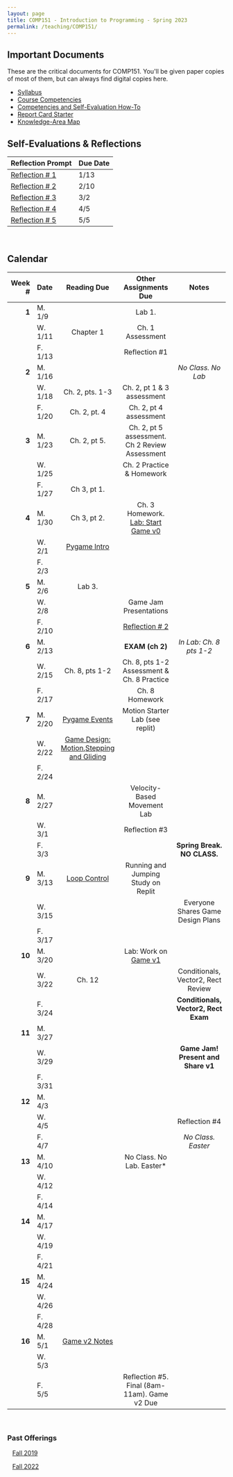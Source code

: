 ```yaml
---
layout: page
title: COMP151 - Introduction to Programming - Spring 2023
permalink: /teaching/COMP151/
---
```


## Important Documents

These are the critical documents for COMP151.  You'll be given paper copies of most of them, but can always find digital copies here.

* [Syllabus](/teaching/COMP151/comp151-syllabus.pdf)
* [Course Competencies](/teaching/COMP151/COMP151-Competencies.pdf)
* [Competencies and Self-Evaluation How-To](/teaching/ungrading/howto)
* [Report Card Starter](/teaching/COMP151/COMP151-ReportCardStarter.docx)
* [Knowledge-Area Map](/teaching/COMP151/comp151-KAMap.pdf)

## Self-Evaluations & Reflections

| Reflection Prompt | Due Date |
| :--- | :--- |
| [Reflection \# 1](/teaching/ungrading/letter1) | 1/13 |
| [Reflection \# 2](/teaching/ungrading/letter2) | 2/10 |
| [Reflection \# 3](/teaching/ungrading/letter3) | 3/2 |
| [Reflection \# 4](/teaching/ungrading/letter4) | 4/5 |
| [Reflection \# 5](/teaching/ungrading/letter5) | 5/5 |

&nbsp;&nbsp;&nbsp;

## Calendar

|Week \# | Date | Reading Due | Other Assignments Due | Notes |
| --: | :-- | :---: | :---: | :--: |
| **1** | M. 1/9 | | Lab 1. | |
| | W. 1/11 | Chapter 1 | Ch. 1 Assessment | |
| | F. 1/13 |  | Reflection \#1 | |
| **2** | M. 1/16 | | | *No Class. No Lab* |
| | W. 1/18  | Ch. 2, pts. 1-3 | Ch. 2, pt 1 & 3 assessment | |
| | F. 1/20  | Ch. 2, pt. 4 | Ch. 2, pt 4 assessment | |
| **3** | M. 1/23  | Ch. 2, pt 5. | Ch. 2, pt 5 assessment. Ch 2 Review Assessment | |
| | W. 1/25  |  | Ch. 2 Practice & Homework | |
| | F. 1/27 | Ch 3, pt 1. | |  |
| **4** | M. 1/30  | Ch 3, pt 2. | Ch. 3 Homework. [Lab: Start Game v0](/teaching/comp151/game/gamev0) | |
| | W. 2/1 | [Pygame Intro](/teaching/comp151/game/pygame-round1) | | |
| | F. 2/3  | |  | |
| **5** | M. 2/6  | Lab 3. | |  |
| | W. 2/8  | | Game Jam Presentations | |
| | F. 2/10  | | [Reflection \# 2](/teaching/ungrading/letter2) | |
| **6** | M. 2/13  | | **EXAM (ch 2)** | *In Lab: Ch. 8 pts 1-2* |
| | W. 2/15  | Ch. 8, pts 1-2 | Ch. 8, pts 1-2 Assessment & Ch. 8 Practice | |
| | F. 2/17  | | Ch. 8 Homework | |
| **7** | M. 2/20 | [Pygame Events](/teaching/comp151/game/pygame-events) | Motion Starter Lab (see replit)| |
| | W. 2/22 | [Game Design: Motion](/teaching/comp151/game/gamev1-design),[Stepping and Gliding](/teaching/comp151/game/gamev1-implementation-basic) | | |
| | F. 2/24 |  |   |  |
| **8** | M. 2/27  |  | Velocity-Based Movement Lab | |
| | W. 3/1  | | Reflection \#3 | |
| | F. 3/3  | | | **Spring Break. NO CLASS.** |
| **9** | M. 3/13 | [Loop Control](/teaching/comp151/game/gamev1-loopcontrol) | Running and Jumping Study on Replit | |
| | W. 3/15 | | | Everyone Shares Game Design Plans |
| | F. 3/17  |  |  |  |
| **10** | M. 3/20 | | Lab: Work on [Game v1](/teaching/comp151/game/gamev1) | |
| | W. 3/22 | Ch. 12 | | Conditionals, Vector2, Rect Review |
| | F. 3/24  |  |   | **Conditionals, Vector2, Rect Exam** |
| **11** | M. 3/27 |  | | |
| | W. 3/29 | | | **Game Jam! Present and Share v1** |
| | F. 3/31 | | |  |
| **12** | M. 4/3 |  | | |
| | W. 4/5 | | | Reflection \#4 |
| | F. 4/7 | |  | *No Class. Easter* |
| **13** | M. 4/10 |  | No Class. No Lab. Easter* | |
| | W. 4/12 | | | |
| | F. 4/14 | |  |  |
| **14** | M. 4/17 |  | | |
| | W. 4/19 | | |  |
| | F. 4/21 | | |  |
| **15** | M. 4/24 |  | | |
| | W. 4/26 | | |  |
| | F. 4/28 | | |  |
| **16** | M. 5/1 | [Game v2 Notes](/teaching/comp151/game/gamev2) | | |
| | W. 5/3 | | |  |
| | F. 5/5 | | Reflection \#5. Final (8am-11am). Game v2 Due|  |

&nbsp;&nbsp;&nbsp;
&nbsp;&nbsp;&nbsp;
&nbsp;&nbsp;&nbsp;
&nbsp;&nbsp;&nbsp;
&nbsp;&nbsp;&nbsp;
&nbsp;&nbsp;&nbsp;
&nbsp;&nbsp;&nbsp;

### Past Offerings

&nbsp;&nbsp;&nbsp;[Fall 2019](/teaching/COMP151/fa19/)

&nbsp;&nbsp;&nbsp;[Fall 2022](/teaching/COMP151/fa22/)
